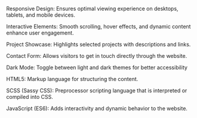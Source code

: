 Responsive Design: Ensures optimal viewing experience on desktops, tablets, and mobile devices.

Interactive Elements: Smooth scrolling, hover effects, and dynamic content enhance user engagement.

Project Showcase: Highlights selected projects with descriptions and links.

Contact Form: Allows visitors to get in touch directly through the website.

Dark Mode: Toggle between light and dark themes for better accessibility

HTML5: Markup language for structuring the content.

SCSS (Sassy CSS): Preprocessor scripting language that is interpreted or compiled into CSS.

JavaScript (ES6): Adds interactivity and dynamic behavior to the website.
